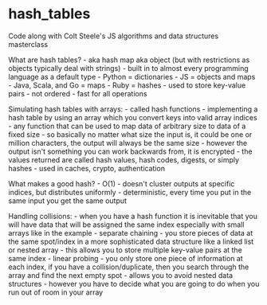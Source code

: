 # hash_tables
Code along with Colt Steele's JS algorithms and data structures masterclass

What are hash tables?
    - aka hash map aka object (but with restrictions as objects typically deal with strings)
    - built in to almost every programming language as a default type 
        - Python = dictionaries
        - JS = objects and maps
        - Java, Scala, and Go  = maps
        - Ruby = hashes
    - used to store key-value pairs
    - not ordered
    - fast for all operations 

Simulating hash tables with arrays:
    - called hash functions
	- implementing a hash table by using an array which you convert keys into valid array indices
    - any function that can be used to map data of arbitrary size to data of a fixed size
        - so basically no matter what size the input is, it could be one or million characters, the output will always be the same size
        - however the output isn't something you can work backwards from, it is encrypted 
    - the values returned are called hash values, hash  codes, digests, or simply hashes
    - used in caches, crypto, authentication  

What makes a good hash?
	- O(1)
	- doesn't cluster outputs at specific indices, but distributes uniformly 
	- deterministic, every time you put in the same input you get the same output

Handling collisions:
    - when you have a hash function it is inevitable that you will have data that will be assigned the same index especially with small arrays like in the example
    - separate chaining 
        - you store pieces of data at the same spot/index in a more sophisticated data structure like a linked list or nested array
            - this allows you to store multiple key-value pairs at the same index
    - linear probing
        - you only store one piece of information at each index, if you have a collision/duplicate, then you search through the array and find the next empty spot
        - allows you to avoid nested data structures 
        - however you have to decide what you are going to do when you run out of room in your array